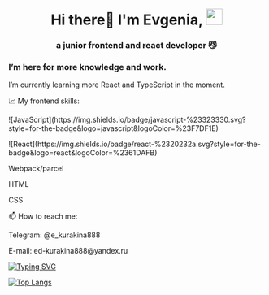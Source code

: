 <h1 align="center">Hi there👋 I'm Evgenia, 
<img src="https://github.com/blackcater/blackcater/raw/main/images/Hi.gif" height="32"/></h1>
<h3 align="center">a junior frontend and react developer 😼</h3>

<h3>I’m here for more knowledge and work.</h3>

I’m currently learning more React and TypeScript in the moment.

📈 My frontend skills:

<p>![JavaScript](https://img.shields.io/badge/javascript-%23323330.svg?style=for-the-badge&logo=javascript&logoColor=%23F7DF1E)</p>
<p>![React](https://img.shields.io/badge/react-%2320232a.svg?style=for-the-badge&logo=react&logoColor=%2361DAFB)</p>
<p height="16" font-size="14" padding=0>Webpack/parcel</p>
<p height="16" font-size="14">HTML</p>
<p height="16" font-size="14">CSS</p>

📫 How to reach me:
<p height="14">Telegram: @e_kurakina888 </p>
<p height="14">E-mail: ed-kurakina888@yandeх.ru </p>


<a href="https://git.io/typing-svg"><img src="https://readme-typing-svg.herokuapp.com?font=Fira+Code&size=18&pause=1000&color=011B7B&width=756&height=60&lines=(no+time+to+customize+it+properly%2C+got+to+work+a+little+more)" alt="Typing SVG" /></a>

[![Top Langs](https://github-readme-stats.vercel.app/api/top-langs/?username=krokodila888&layout=compact)](https://github.com/anuraghazra/github-readme-stats)
